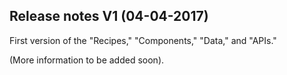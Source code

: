 Release notes V1 (04-04-2017)
---

First version of the "Recipes," "Components," "Data," and "APIs."

(More information to be added soon).